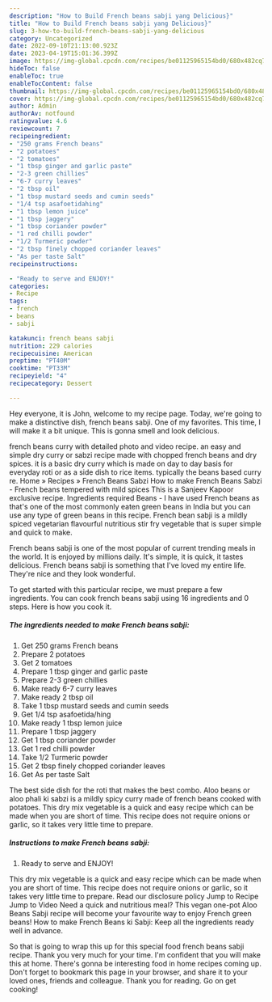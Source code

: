 ```yaml
---
description: "How to Build French beans sabji yang Delicious}"
title: "How to Build French beans sabji yang Delicious}"
slug: 3-how-to-build-french-beans-sabji-yang-delicious
category: Uncategorized
date: 2022-09-10T21:13:00.923Z
date: 2023-04-19T15:01:36.399Z
image: https://img-global.cpcdn.com/recipes/be01125965154bd0/680x482cq70/french-beans-sabji-recipe-main-photo.jpg
hideToc: false
enableToc: true
enableTocContent: false
thumbnail: https://img-global.cpcdn.com/recipes/be01125965154bd0/680x482cq70/french-beans-sabji-recipe-main-photo.jpg
cover: https://img-global.cpcdn.com/recipes/be01125965154bd0/680x482cq70/french-beans-sabji-recipe-main-photo.jpg
author: Admin
authorAv: notfound
ratingvalue: 4.6
reviewcount: 7
recipeingredient:
- "250 grams French beans"
- "2 potatoes"
- "2 tomatoes"
- "1 tbsp ginger and garlic paste"
- "2-3 green chillies"
- "6-7 curry leaves"
- "2 tbsp oil"
- "1 tbsp mustard seeds and cumin seeds"
- "1/4 tsp asafoetidahing"
- "1 tbsp lemon juice"
- "1 tbsp jaggery"
- "1 tbsp coriander powder"
- "1 red chilli powder"
- "1/2 Turmeric powder"
- "2 tbsp finely chopped coriander leaves"
- "As per taste Salt"
recipeinstructions:

- "Ready to serve and ENJOY!"
categories:
- Recipe
tags:
- french
- beans
- sabji

katakunci: french beans sabji 
nutrition: 229 calories
recipecuisine: American
preptime: "PT40M"
cooktime: "PT33M"
recipeyield: "4"
recipecategory: Dessert

---
```



Hey everyone, it is John, welcome to my recipe page. Today, we're going to make a distinctive dish, french beans sabji. One of my favorites. This time, I will make it a bit unique. This is gonna smell and look delicious.

french beans curry with detailed photo and video recipe. an easy and simple dry curry or sabzi recipe made with chopped french beans and dry spices. it is a basic dry curry which is made on day to day basis for everyday roti or as a side dish to rice items. typically the beans based curry re. Home » Recipes » French Beans Sabzi How to make French Beans Sabzi - French beans tempered with mild spices This is a Sanjeev Kapoor exclusive recipe. Ingredients required Beans - I have used French beans as that&#39;s one of the most commonly eaten green beans in India but you can use any type of green beans in this recipe. French bean sabji is a mildly spiced vegetarian flavourful nutritious stir fry vegetable that is super simple and quick to make.

French beans sabji is one of the most popular of current trending meals in the world. It is enjoyed by millions daily. It's simple, it is quick, it tastes delicious. French beans sabji is something that I've loved my entire life. They're nice and they look wonderful.


To get started with this particular recipe, we must prepare a few ingredients. You can cook french beans sabji using 16 ingredients and 0 steps. Here is how you cook it.

<!--inarticleads1-->

##### The ingredients needed to make French beans sabji:

1. Get 250 grams French beans
1. Prepare 2 potatoes
1. Get 2 tomatoes
1. Prepare 1 tbsp ginger and garlic paste
1. Prepare 2-3 green chillies
1. Make ready 6-7 curry leaves
1. Make ready 2 tbsp oil
1. Take 1 tbsp mustard seeds and cumin seeds
1. Get 1/4 tsp asafoetida/hing
1. Make ready 1 tbsp lemon juice
1. Prepare 1 tbsp jaggery
1. Get 1 tbsp coriander powder
1. Get 1 red chilli powder
1. Take 1/2 Turmeric powder
1. Get 2 tbsp finely chopped coriander leaves
1. Get As per taste Salt


The best side dish for the roti that makes the best combo. Aloo beans or aloo phali ki sabzi is a mildly spicy curry made of french beans cooked with potatoes. This dry mix vegetable is a quick and easy recipe which can be made when you are short of time. This recipe does not require onions or garlic, so it takes very little time to prepare. 

<!--inarticleads2-->

##### Instructions to make French beans sabji:


1. Ready to serve and ENJOY!

This dry mix vegetable is a quick and easy recipe which can be made when you are short of time. This recipe does not require onions or garlic, so it takes very little time to prepare. Read our disclosure policy Jump to Recipe Jump to Video Need a quick and nutritious meal? This vegan one-pot Aloo Beans Sabji recipe will become your favourite way to enjoy French green beans! How to make French Beans ki Sabji: Keep all the ingredients ready well in advance. 

So that is going to wrap this up for this special food french beans sabji recipe. Thank you very much for your time. I'm confident that you will make this at home. There's gonna be interesting food in home recipes coming up. Don't forget to bookmark this page in your browser, and share it to your loved ones, friends and colleague. Thank you for reading. Go on get cooking!
